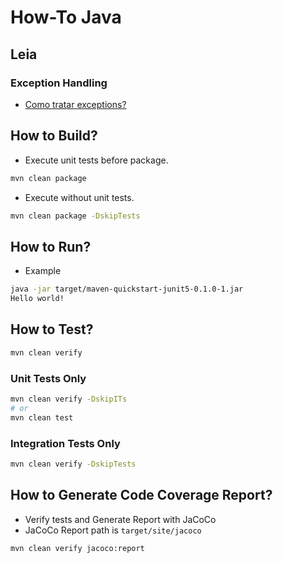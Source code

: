 # How-To Java

## Leia

### Exception Handling

- [Como tratar exceptions?](java-exception-handling.md)

## How to Build?

- Execute unit tests before package.

```sh
mvn clean package
```

- Execute without unit tests.

```sh
mvn clean package -DskipTests
```

## How to Run?

- Example

```sh
java -jar target/maven-quickstart-junit5-0.1.0-1.jar
Hello world!
```

## How to Test?

```sh
mvn clean verify
```

### Unit Tests Only

```sh
mvn clean verify -DskipITs
# or
mvn clean test
```

### Integration Tests Only

```sh
mvn clean verify -DskipTests
```

## How to Generate Code Coverage Report?

- Verify tests and Generate Report with JaCoCo
- JaCoCo Report path is `target/site/jacoco`

```sh
mvn clean verify jacoco:report
```
